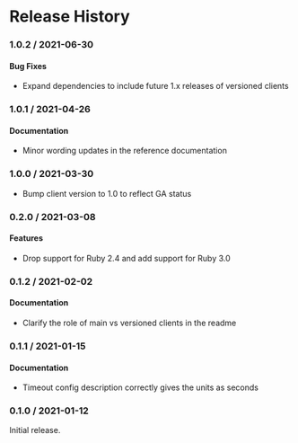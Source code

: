 # Release History

### 1.0.2 / 2021-06-30

#### Bug Fixes

* Expand dependencies to include future 1.x releases of versioned clients

### 1.0.1 / 2021-04-26

#### Documentation

* Minor wording updates in the reference documentation

### 1.0.0 / 2021-03-30

* Bump client version to 1.0 to reflect GA status

### 0.2.0 / 2021-03-08

#### Features

* Drop support for Ruby 2.4 and add support for Ruby 3.0

### 0.1.2 / 2021-02-02

#### Documentation

* Clarify the role of main vs versioned clients in the readme

### 0.1.1 / 2021-01-15

#### Documentation

* Timeout config description correctly gives the units as seconds

### 0.1.0 / 2021-01-12

Initial release.
